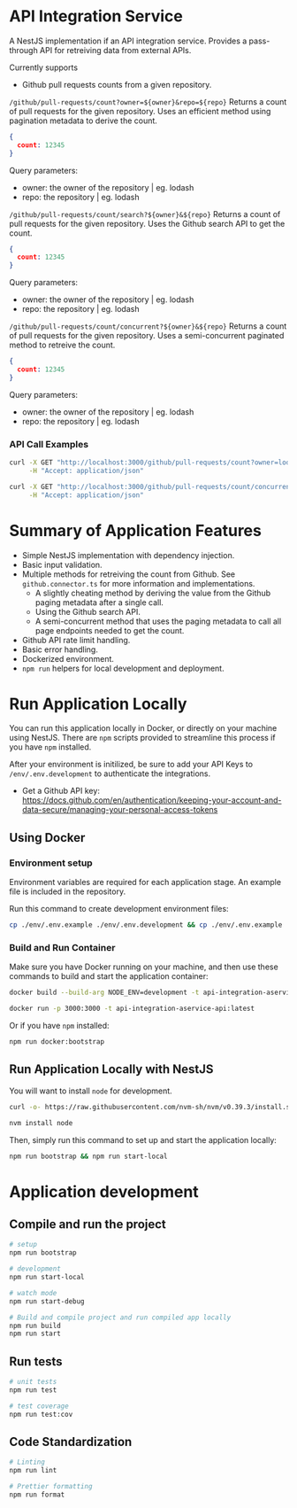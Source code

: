 # API Integration Service
A NestJS implementation if an API integration service. Provides a pass-through API for retreiving data from external APIs.

Currently supports
- Github pull requests counts from a given repository.

`/github/pull-requests/count?owner=${owner}&repo=${repo}`
Returns a count of pull requests for the given repository. Uses an efficient method using pagination metadata to derive the count.

```json
{
  count: 12345
}
```
Query parameters:
- owner: the owner of the repository | eg. lodash
- repo: the repository | eg. lodash

`/github/pull-requests/count/search?${owner}&${repo}`
Returns a count of pull requests for the given repository. Uses the Github search API to get the count.

```json
{
  count: 12345
}
```
Query parameters:
- owner: the owner of the repository | eg. lodash
- repo: the repository | eg. lodash


`/github/pull-requests/count/concurrent?${owner}&${repo}`
Returns a count of pull requests for the given repository. Uses a semi-concurrent paginated method to retreive the count.

```json
{
  count: 12345
}
```
Query parameters:
- owner: the owner of the repository | eg. lodash
- repo: the repository | eg. lodash


### API Call Examples

```bash
curl -X GET "http://localhost:3000/github/pull-requests/count?owner=lodash&repo=lodash" \
     -H "Accept: application/json"

curl -X GET "http://localhost:3000/github/pull-requests/count/concurrent?owner=lodash&repo=lodash" \
     -H "Accept: application/json"

```
# Summary of Application Features
- Simple NestJS implementation with dependency injection.
- Basic input validation.
- Multiple methods for retreiving the count from Github. See `github.connector.ts` for more information and implementations.
  - A slightly cheating method by deriving the value from the Github paging metadata after a single call.
  - Using the Github search API.
  - A semi-concurrent method that uses the paging metadata to call all page endpoints needed to get the count.
- Github API rate limit handling.
- Basic error handling.
- Dockerized environment.
- `npm run` helpers for local development and deployment.

# Run Application Locally
You can run this application locally in Docker, or directly on your machine using NestJS. There are `npm` scripts provided to streamline this process if you have `npm` installed.

After your environment is initilized, be sure to add your API Keys to `/env/.env.development` to authenticate the integrations.
- Get a Github API key: https://docs.github.com/en/authentication/keeping-your-account-and-data-secure/managing-your-personal-access-tokens

## Using Docker
### Environment setup
Environment variables are required for each application stage. An example file is included in the repository.

Run this command to create development environment files:

```bash
cp ./env/.env.example ./env/.env.development && cp ./env/.env.example ./env/.env.test
```

### Build and Run Container
Make sure you have Docker running on your machine, and then use these commands to build and start the application container:
```bash
docker build --build-arg NODE_ENV=development -t api-integration-aservice:latest .
```
```bash
docker run -p 3000:3000 -t api-integration-aservice-api:latest
```
Or if you have `npm` installed:
```bash
npm run docker:bootstrap
```

## Run Application Locally with NestJS
You will want to install `node` for development. 
```bash
curl -o- https://raw.githubusercontent.com/nvm-sh/nvm/v0.39.3/install.sh | bash
```
```bash
nvm install node
```
Then, simply run this command to set up and start the application locally:
```bash
npm run bootstrap && npm run start-local
```

# Application development

## Compile and run the project

```bash
# setup
npm run bootstrap

# development
npm run start-local

# watch mode
npm run start-debug

# Build and compile project and run compiled app locally
npm run build
npm run start
```

## Run tests

```bash
# unit tests
npm run test

# test coverage
npm run test:cov
```

## Code Standardization
```bash
# Linting
npm run lint

# Prettier formatting
npm run format
```
